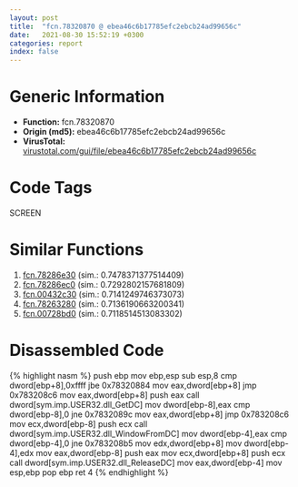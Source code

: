 ```yaml
---
layout: post
title:  "fcn.78320870 @ ebea46c6b17785efc2ebcb24ad99656c"
date:   2021-08-30 15:52:19 +0300
categories: report
index: false
---
```


# Generic Information
- **Function:** fcn.78320870
- **Origin (md5):** ebea46c6b17785efc2ebcb24ad99656c
- **VirusTotal:** [virustotal.com/gui/file/ebea46c6b17785efc2ebcb24ad99656c][virustotal_ref]

# Code Tags
<span class="tag" id="SCREEN">SCREEN</span>


# Similar Functions

1. [fcn.78286e30][similar_1_ref] (sim.: 0.7478371377514409)
2. [fcn.78286ec0][similar_2_ref] (sim.: 0.7292802157681809)
3. [fcn.00432c30][similar_3_ref] (sim.: 0.7141249746373073)
4. [fcn.78263280][similar_4_ref] (sim.: 0.7136190663200341)
5. [fcn.00728bd0][similar_5_ref] (sim.: 0.7118514513083302)


# Disassembled Code

{% highlight nasm %}
push ebp
mov ebp,esp
sub esp,8
cmp dword[ebp+8],0xffff
jbe 0x78320884
mov eax,dword[ebp+8]
jmp 0x783208c6
mov eax,dword[ebp+8]
push eax
call dword[sym.imp.USER32.dll_GetDC]
mov dword[ebp-8],eax
cmp dword[ebp-8],0
jne 0x7832089c
mov eax,dword[ebp+8]
jmp 0x783208c6
mov ecx,dword[ebp-8]
push ecx
call dword[sym.imp.USER32.dll_WindowFromDC]
mov dword[ebp-4],eax
cmp dword[ebp-4],0
jne 0x783208b5
mov edx,dword[ebp+8]
mov dword[ebp-4],edx
mov eax,dword[ebp-8]
push eax
mov ecx,dword[ebp+8]
push ecx
call dword[sym.imp.USER32.dll_ReleaseDC]
mov eax,dword[ebp-4]
mov esp,ebp
pop ebp
ret 4
{% endhighlight %}


[similar_1_ref]: /report/fcn.78286e30@ebea46c6b17785efc2ebcb24ad99656c
[similar_2_ref]: /report/fcn.78286ec0@ebea46c6b17785efc2ebcb24ad99656c
[similar_3_ref]: /report/fcn.00432c30@279a61b1e76da49531f1f16fd1102a2d
[similar_4_ref]: /report/fcn.78263280@ebea46c6b17785efc2ebcb24ad99656c
[similar_5_ref]: /report/fcn.00728bd0@d65363c7c6c188277432c9e4251c44e5
[virustotal_ref]: https://www.virustotal.com/gui/file/ebea46c6b17785efc2ebcb24ad99656c